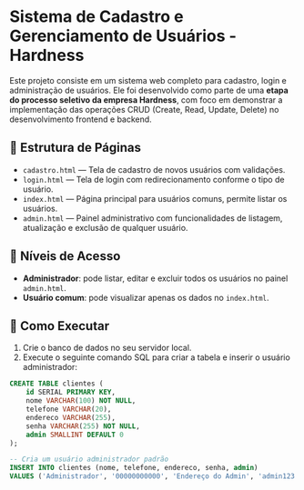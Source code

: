# Sistema de Cadastro e Gerenciamento de Usuários - Hardness

Este projeto consiste em um sistema web completo para cadastro, login e administração de usuários. Ele foi desenvolvido como parte de uma **etapa do processo seletivo da empresa Hardness**, com foco em demonstrar a implementação das operações CRUD (Create, Read, Update, Delete) no desenvolvimento frontend e backend.

## 📁 Estrutura de Páginas

- `cadastro.html` — Tela de cadastro de novos usuários com validações.
- `login.html` — Tela de login com redirecionamento conforme o tipo de usuário.
- `index.html` — Página principal para usuários comuns, permite listar os usuários.
- `admin.html` — Painel administrativo com funcionalidades de listagem, atualização e exclusão de qualquer usuário.

## 👤 Níveis de Acesso

- **Administrador**: pode listar, editar e excluir todos os usuários no painel `admin.html`.
- **Usuário comum**: pode visualizar apenas os dados no `index.html`.

## 🚀 Como Executar

1. Crie o banco de dados no seu servidor local.
2. Execute o seguinte comando SQL para criar a tabela e inserir o usuário administrador:

```sql
CREATE TABLE clientes (
    id SERIAL PRIMARY KEY,
    nome VARCHAR(100) NOT NULL,
    telefone VARCHAR(20),
    endereco VARCHAR(255),
    senha VARCHAR(255) NOT NULL,
    admin SMALLINT DEFAULT 0
);

-- Cria um usuário administrador padrão
INSERT INTO clientes (nome, telefone, endereco, senha, admin)
VALUES ('Administrador', '00000000000', 'Endereço do Admin', 'admin123', 1);
